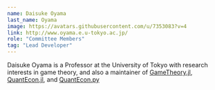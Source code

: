 ```yaml
---
name: Daisuke Oyama
last_name: Oyama
image: https://avatars.githubusercontent.com/u/7353083?v=4
link: http://www.oyama.e.u-tokyo.ac.jp/
role: "Committee Members"
tag: "Lead Developer"
---
```

Daisuke Oyama is a Professor at the University of Tokyo with research interests in game theory, and also a maintainer of [GameTheory.jl](https://github.com/QuantEcon/GameTheory.jl), [QuantEcon.jl](https://github.com/QuantEcon/QuantEcon.jl), and [QuantEcon.py](https://github.com/QuantEcon/QuantEcon.py)
